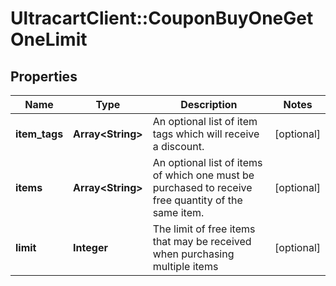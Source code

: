 # UltracartClient::CouponBuyOneGetOneLimit

## Properties
Name | Type | Description | Notes
------------ | ------------- | ------------- | -------------
**item_tags** | **Array&lt;String&gt;** | An optional list of item tags which will receive a discount. | [optional] 
**items** | **Array&lt;String&gt;** | An optional list of items of which one must be purchased to receive free quantity of the same item. | [optional] 
**limit** | **Integer** | The limit of free items that may be received when purchasing multiple items | [optional] 


